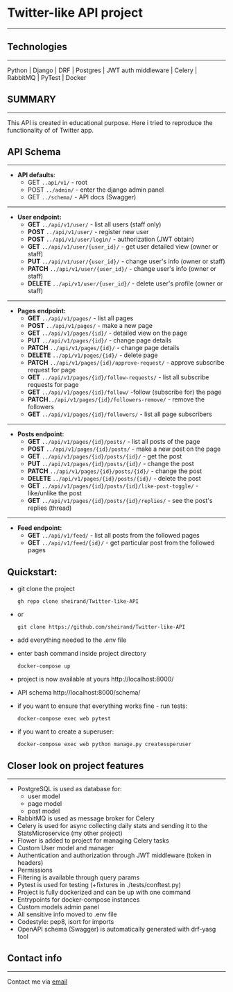 # Twitter-like API project

---

 
 ## Technologies

---
 Python | Django | DRF | Postgres | JWT auth middleware | Celery | RabbitMQ | PyTest | Docker 

 ## SUMMARY

---
 This API is created in educational purpose. Here i tried to reproduce the functionality of of Twitter app.


 ## API Schema

---

- **API defaults**:
    - GET `..api/v1/` - root
    - POST `../admin/` - enter the django admin panel
    - GET `../schema/` - API docs (Swagger)
___
 - **User endpoint:**
    - **GET** `../api/v1/user/`   - list all users (staff only)
    - **POST** `../api/v1/user/` - register new user
    - **POST** `../api/v1/user/login/` - authorization (JWT obtain)
    - **GET** `../api/v1/user/{user_id}/` - get user detailed view (owner or staff)
    - **PUT** `../api/v1/user/{user_id}/` - change user's info (owner or staff)
    - **PATCH** `../api/v1/user/{user_id}/` - change user's info (owner or staff)
    - **DELETE** `../api/v1/user/{user_id}/` - delete user's profile (owner or staff)
___
 - **Pages endpoint:**
    - **GET** `../api/v1/pages/` - list all pages
    - **POST** `../api/v1/pages/` - make a new page
    - **GET** `../api/v1/pages/{id}/` - detailed view on the page
    - **PUT** `../api/v1/pages/{id}/` - change page details
    - **PATCH** `../api/v1/pages/{id}/` - change page details
    - **DELETE** `../api/v1/pages/{id}/` - delete page
    - **PATCH** `../api/v1/pages/{id}/approve-request/` - approve subscribe request for page
    - **GET** `../api/v1/pages/{id}/follow-requests/` - list all subscribe requests for page
    - **GET** `../api/v1/pages/{id}/follow/` -follow (subscribe for) the page
    - **PATCH**`../api/v1/pages/{id}/followers-remove/` - remove the followers
    - **GET** `../api/v1/pages/{id}/followers/` - list all page subscribers
 ___
 - **Posts endpoint:**
    - **GET** `../api/v1/pages/{id}/posts/` - list all posts of the page
    - **POST** `../api/v1/pages/{id}/posts/` - make a new post on the page
    - **GET** `../api/v1/pages/{id}/posts/{id}/` - get the post
    - **PUT** `../api/v1/pages/{id}/posts/{id}/` - change the post
    - **PATCH** `../api/v1/pages/{id}/posts/{id}/` - change the post
    - **DELETE** `../api/v1/pages/{id}/posts/{id}/` - delete the post
    - **GET** `../api/v1/pages/{id}/posts/{id}/like-post-toggle/` - like/unlike the post
    - **GET** `../api/v1/pages/{id}/posts/{id}/replies/` - see the post's replies (thread)
 ___
 - **Feed endpoint:**
    - **GET** `../api/v1/feed/` - list all posts from the followed pages
    - **GET** `../api/v1/feed/{id}/` - get particular post from the followed pages
    
## Quickstart:
- git clone the project
 
      gh repo clone sheirand/Twitter-like-API
      
- or
    
      git clone https://github.com/sheirand/Twitter-like-API

- add everything needed to the .env file
- enter bash command inside project directory

      docker-compose up

- project is now available at yours  http://localhost:8000/

- API schema http://localhost:8000/schema/

- if you want to ensure that everything works fine - run tests:

      docker-compose exec web pytest
 
- if you want to create a superuser:
 
      docker-compose exec web python manage.py createsuperuser


## Closer look on project features
___

- PostgreSQL is used as database for:
  - user model
  - page model
  - post model
- RabbitMQ is used as message broker for Celery 
- Celery is used for async collecting daily stats and sending it to the StatsMicroservice (my other project) 
- Flower is added to project for managing Celery tasks
- Custom User model and manager
- Authentication and authorization through JWT middleware (token in headers)
- Permissions
- Filtering is available through query params
- Pytest is used for testing (+fixtures in ./tests/conftest.py)
- Project is fully dockerized and can be up with one command
- Entrypoints for docker-compose instances
- Custom models admin panel 
- All sensitive info moved to .env file
- Codestyle: pep8, isort for imports
- OpenAPI schema (Swagger) is automatically generated with drf-yasg tool

## Contact info

___
Contact me via [email](mailto:eugene.osakovich@gmail.com) 
